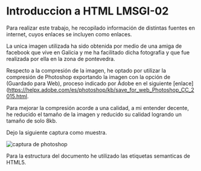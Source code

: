 #  Introduccion a HTML LMSGI-02

Para realizar este trabajo, he recopilado información de distintas fuentes en internet, cuyos enlaces se incluyen como enlaces.

La unica imagen utilizada ha sido obtenida por medio de una amiga de facebook que vive en Galicia y me ha facilitado dicha fotografia y que fue realizada por ella en la zona de pontevedra.

Respecto a la compresión de la imagen, he optado por utilizar la compresión de Photoshop exportando la imagen con la opción de (Guardado para Web), proceso indicado por Adobe en el siguiente [enlace](https://helpx.adobe.com/es/photoshop/kb/save_for_web_Photoshop_CC_2015.html.

Para mejorar la compresión acorde a una calidad, a mi entender decente, he reducido el tamaño de la imagen y reducido su calidad logrando un tamaño de solo 8kb.

Dejo la siguiente captura como muestra.

![captura de photoshop](https://i.imgur.com/DK6t2V1.jpg)

Para la estructura del documento he utilizado las etiquetas semanticas de HTML5.


